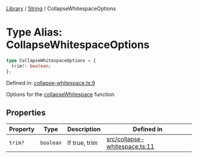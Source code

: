 <!-- markdownlint-disable -->
<!-- cspell: disable -->
[Library](../index.md) / [String](./index.md) / CollapseWhitespaceOptions

# Type Alias: CollapseWhitespaceOptions

```ts
type CollapseWhitespaceOptions = {
  trim?: boolean;
};
```

Defined in: [collapse-whitespace.ts:9](https://github.com/technobuddha/library/blob/main/src/collapse-whitespace.ts#L9)

Options for the [collapseWhitespace](collapseWhitespace.md) function

## Properties

| Property | Type | Description | Defined in |
| ------ | ------ | ------ | ------ |
| <a id="trim"></a> `trim?` | `boolean` | If true, trim | [src/collapse-whitespace.ts:11](https://github.com/technobuddha/library/blob/main/src/collapse-whitespace.ts#L11) |

